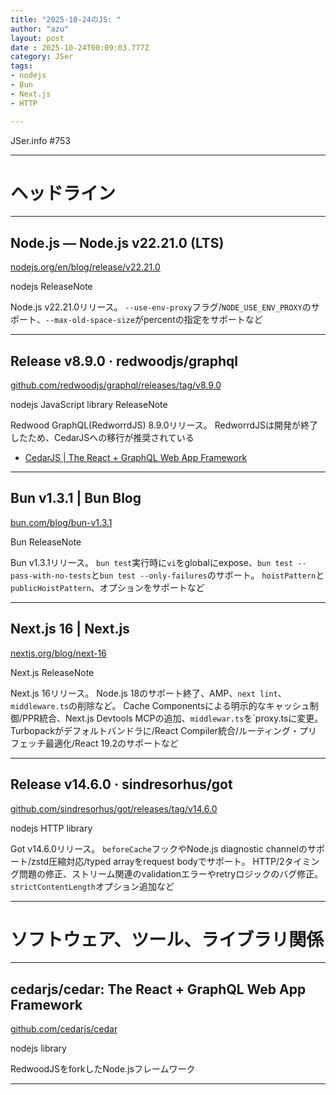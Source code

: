 ```yaml
---
title: "2025-10-24のJS: "
author: "azu"
layout: post
date : 2025-10-24T00:09:03.777Z
category: JSer
tags:
- nodejs
- Bun
- Next.js
- HTTP

---
```


JSer.info #753

----

<h1 class="site-genre">ヘッドライン</h1>

----

## Node.js — Node.js v22.21.0 (LTS)
[nodejs.org/en/blog/release/v22.21.0](https://nodejs.org/en/blog/release/v22.21.0 "Node.js — Node.js v22.21.0 (LTS)")
<p class="jser-tags jser-tag-icon"><span class="jser-tag">nodejs</span> <span class="jser-tag">ReleaseNote</span></p>

Node.js v22.21.0リリース。
`--use-env-proxy`フラグ/`NODE_USE_ENV_PROXY`のサポート、`--max-old-space-size`がpercentの指定をサポートなど


----

## Release v8.9.0 · redwoodjs/graphql
[github.com/redwoodjs/graphql/releases/tag/v8.9.0](https://github.com/redwoodjs/graphql/releases/tag/v8.9.0 "Release v8.9.0 · redwoodjs/graphql")
<p class="jser-tags jser-tag-icon"><span class="jser-tag">nodejs</span> <span class="jser-tag">JavaScript</span> <span class="jser-tag">library</span> <span class="jser-tag">ReleaseNote</span></p>

Redwood GraphQL(RedworrdJS) 8.9.0リリース。
RedworrdJSは開発が終了したため、CedarJSへの移行が推奨されている

- [CedarJS | The React + GraphQL Web App Framework](https://cedarjs.com/ "CedarJS | The React + GraphQL Web App Framework")

----

## Bun v1.3.1 | Bun Blog
[bun.com/blog/bun-v1.3.1](https://bun.com/blog/bun-v1.3.1 "Bun v1.3.1 | Bun Blog")
<p class="jser-tags jser-tag-icon"><span class="jser-tag">Bun</span> <span class="jser-tag">ReleaseNote</span></p>

Bun v1.3.1リリース。
`bun test`実行時に`vi`をglobalにexpose、`bun test --pass-with-no-tests`と`bun test --only-failures`のサポート。
`hoistPattern`と`publicHoistPattern`、オプションをサポートなど


----

## Next.js 16 | Next.js
[nextjs.org/blog/next-16](https://nextjs.org/blog/next-16 "Next.js 16 | Next.js")
<p class="jser-tags jser-tag-icon"><span class="jser-tag">Next.js</span> <span class="jser-tag">ReleaseNote</span></p>

Next.js 16リリース。
Node.js 18のサポート終了、AMP、`next lint`、`middleware.ts`の削除など。
Cache Componentsによる明示的なキャッシュ制御/PPR統合、Next.js Devtools MCPの追加、`middlewar.ts`を`proxy.tsに変更。
Turbopackがデフォルトバンドラに/React Compiler統合/ルーティング・プリフェッチ最適化/React 19.2のサポートなど


----

## Release v14.6.0 · sindresorhus/got
[github.com/sindresorhus/got/releases/tag/v14.6.0](https://github.com/sindresorhus/got/releases/tag/v14.6.0 "Release v14.6.0 · sindresorhus/got")
<p class="jser-tags jser-tag-icon"><span class="jser-tag">nodejs</span> <span class="jser-tag">HTTP</span> <span class="jser-tag">library</span></p>

Got v14.6.0リリース。
`beforeCache`フックやNode.js diagnostic channelのサポート/zstd圧縮対応/typed arrayをrequest bodyでサポート。
HTTP/2タイミング問題の修正、ストリーム関連のvalidationエラーやretryロジックのバグ修正。
`strictContentLength`オプション追加など


----
<h1 class="site-genre">ソフトウェア、ツール、ライブラリ関係</h1>

----

## cedarjs/cedar: The React + GraphQL Web App Framework
[github.com/cedarjs/cedar](https://github.com/cedarjs/cedar "cedarjs/cedar: The React + GraphQL Web App Framework")
<p class="jser-tags jser-tag-icon"><span class="jser-tag">nodejs</span> <span class="jser-tag">library</span></p>

RedwoodJSをforkしたNode.jsフレームワーク


----
